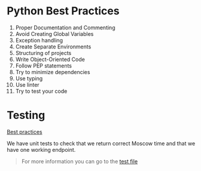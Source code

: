 # Python Best Practices 

1. Proper Documentation and Commenting
2. Avoid Creating Global Variables
3. Exception handling
4. Create Separate Environments
5. Structuring of projects
6. Write Object-Oriented Code
7. Follow PEP statements
8. Try to minimize dependencies
9. Use typing
10. Use linter
11. Try to test your code

# Testing
[Best practices](./TESTING_BEST_PRACTICES.md)

We have unit tests to check that we return correct Moscow time and that we have one working endpoint.
> For more information you can go to the [test file](../tests/test_webapp.py)